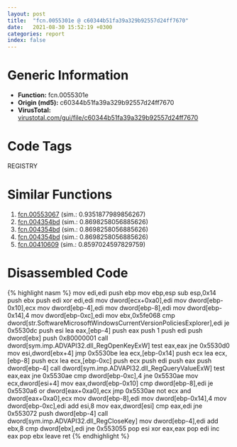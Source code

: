 ```yaml
---
layout: post
title:  "fcn.0055301e @ c60344b51fa39a329b92557d24ff7670"
date:   2021-08-30 15:52:19 +0300
categories: report
index: false
---
```


# Generic Information
- **Function:** fcn.0055301e
- **Origin (md5):** c60344b51fa39a329b92557d24ff7670
- **VirusTotal:** [virustotal.com/gui/file/c60344b51fa39a329b92557d24ff7670][virustotal_ref]

# Code Tags
<span class="tag" id="REGISTRY">REGISTRY</span>


# Similar Functions

1. [fcn.00553067][similar_1_ref] (sim.: 0.9351877989856267)
2. [fcn.004354bd][similar_2_ref] (sim.: 0.8698258056885626)
3. [fcn.004354bd][similar_3_ref] (sim.: 0.8698258056885626)
4. [fcn.004354bd][similar_4_ref] (sim.: 0.8698258056885626)
5. [fcn.00410609][similar_5_ref] (sim.: 0.8597024597829759)


# Disassembled Code

{% highlight nasm %}
mov edi,edi
push ebp
mov ebp,esp
sub esp,0x14
push ebx
push edi
xor edi,edi
mov dword[ecx+0xa0],edi
mov dword[ebp-0x10],ecx
mov dword[ebp-4],edi
mov dword[ebp-8],edi
mov dword[ebp-0x14],4
mov dword[ebp-0xc],edi
mov ebx,0x5fe068
cmp dword[str.SoftwareMicrosoftWindowsCurrentVersionPoliciesExplorer],edi
je 0x5530dc
push esi
lea eax,[ebp-4]
push eax
push 1
push edi
push dword[ebx]
push 0x80000001
call dword[sym.imp.ADVAPI32.dll_RegOpenKeyExW]
test eax,eax
jne 0x5530d0
mov esi,dword[ebx+4]
jmp 0x5530be
lea ecx,[ebp-0x14]
push ecx
lea ecx,[ebp-8]
push ecx
lea ecx,[ebp-0xc]
push ecx
push edi
push eax
push dword[ebp-4]
call dword[sym.imp.ADVAPI32.dll_RegQueryValueExW]
test eax,eax
jne 0x5530ae
cmp dword[ebp-0xc],4
jne 0x5530ae
mov ecx,dword[esi+4]
mov eax,dword[ebp-0x10]
cmp dword[ebp-8],edi
je 0x5530a6
or dword[eax+0xa0],ecx
jmp 0x5530ae
not ecx
and dword[eax+0xa0],ecx
mov dword[ebp-8],edi
mov dword[ebp-0x14],4
mov dword[ebp-0xc],edi
add esi,8
mov eax,dword[esi]
cmp eax,edi
jne 0x553072
push dword[ebp-4]
call dword[sym.imp.ADVAPI32.dll_RegCloseKey]
mov dword[ebp-4],edi
add ebx,8
cmp dword[ebx],edi
jne 0x553055
pop esi
xor eax,eax
pop edi
inc eax
pop ebx
leave 
ret 
{% endhighlight %}


[similar_1_ref]: /report/fcn.00553067@14b20b07906a36e23f2230c8042160f2
[similar_2_ref]: /report/fcn.004354bd@44e1ffcf4e71f4505c09d520fd75f1e4
[similar_3_ref]: /report/fcn.004354bd@8e21fa3f0489a6a256cf202e57f712bc
[similar_4_ref]: /report/fcn.004354bd@ff219f45286905b4a87327ca719363be
[similar_5_ref]: /report/fcn.00410609@a1c6b07868a0eea8f4ee5a872aa71909
[virustotal_ref]: https://www.virustotal.com/gui/file/c60344b51fa39a329b92557d24ff7670